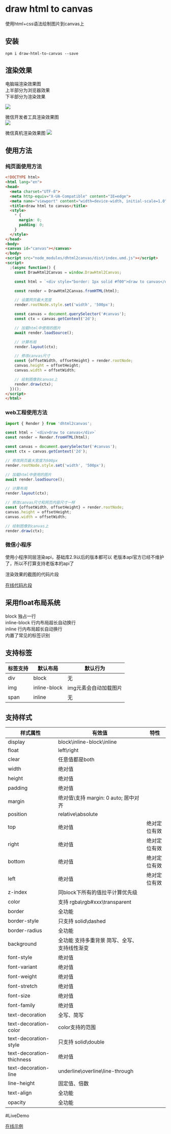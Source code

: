# draw html to canvas

使用html+css语法绘制图片到canvas上

## 安装
```
npm i draw-html-to-canvas --save
```

## 渲染效果

电脑端渲染效果图  
上半部分为浏览器效果  
下半部分为渲染效果  

![](./example/resources/pcscreencap.png)

微信开发者工具渲染效果图  
![](./example/resources/wxscreencap.png)

微信真机渲染效果图
![](./example/resources/realphonescreencap.png)



## 使用方法

### 纯页面使用方法

```html
<!DOCTYPE html>
<html lang="en">
<head>
  <meta charset="UTF-8">
  <meta http-equiv="X-UA-Compatible" content="IE=edge">
  <meta name="viewport" content="width=device-width, initial-scale=1.0">
  <title>draw html to canvas</title>
  <style>
    * {
      margin: 0;
      padding: 0;
    }
  </style>
</head>
<body>
<canvas id="canvas"></canvas>
</body>
<script src="node_modules/dhtml2canvas/dist/index.umd.js"></script>
<script>
  ;(async function() {
    const DrawHtml2Canvas = window.DrawHtml2Canvas;

    const html = `<div style="border: 1px solid #f00">draw to canvas</div>`;

    const render = DrawHtml2Canvas.fromHTML(html);

    // 设置网页最大宽度
    render.rootNode.style.set('width', '500px');

    const canvas = document.querySelector('#canvas');
    const ctx = canvas.getContext('2d');

    // 加载html中使用的图片
    await render.loadSource();

    // 计算布局
    render.layout(ctx);

    // 修改canvas尺寸
    const {offsetWidth, offsetHeight} = render.rootNode;
    canvas.height = offsetHeight;
    canvas.width = offsetWidth;

    // 绘制图像到canvas上
    render.draw(ctx);
  })();
</script>
</html>

```

### web工程使用方法
```javascript
import { Render } from 'dhtml2canvas';

const html = `<div>draw to canvas</div>`
const render = Render.fromHTML(html);

const canvas = document.querySelector('#canvas');
const ctx = canvas.getContext('2d');

// 修改网页最大宽度为500px
render.rootNode.style.set('width', '500px');

// 加载html中使用的图片
await render.loadSource();

// 计算布局
render.layout(ctx);

// 修改canvas尺寸和网页内容尺寸一样
const {offsetWidth, offsetHeight} = render.rootNode;
canvas.height = offsetHeight;
canvas.width = offsetWidth;

// 绘制图像到canvas上
render.draw(ctx);
```


### 微信小程序
使用小程序同层渲染api，基础库2.9以后的版本都可以
老版本api官方已经不维护了，所以不打算支持老版本的api了

渲染效果的截图的代码片段  

[在线代码片段](https://developers.weixin.qq.com/s/cx1W75m87Rzi)


## 采用**float**布局系统
block 独占一行  
inline-block 行内布局超长自动换行  
inline 行内布局超长自动换行  
内置了常见的标签识别  

## 支持标签

|标签支持|默认布局|默认行为|
|----|----|----|
|div|block|无|
|img|inline-block|img元素会自动加载图片|
|span|inline|无|

## 支持样式

|样式属性|有效值|特性|
|----|----|----|
|display|block\inline-block\inline|
|float|left\right|
|clear|任意值都是both|
|width|绝对值|
|height|绝对值|
|padding|绝对值|
|margin|绝对值\支持 margin: 0 auto; 居中对齐|
|position|relative\absolute|
|top|绝对值|绝对定位有效|
|right|绝对值|绝对定位有效|
|bottom|绝对值|绝对定位有效|
|left|绝对值|绝对定位有效|
|z-index|同block下所有的值拉平计算优先级|
|color|支持 rgba\rgb\#xxx\transparent|
|border|全功能|
|border-style|只支持 solid\dashed|
|border-radius|全功能|
|background|全功能 支持多重背景 简写、全写、支持线性渐变|
|font-style|绝对值|
|font-variant|绝对值|
|font-weight|绝对值|
|font-stretch|绝对值|
|font-size|绝对值|
|font-family|绝对值|
|text-decoration|全写、简写|
|text-decoration-color|color支持的范围|
|text-decoration-style|只支持 solid\double|
|text-decoration-thichness|绝对值|
|text-decoration-line|underline\overline\line-through|
|line-height|固定值、倍数|
|text-align|全功能|
|opacity|全功能|


#LiveDemo

[在线示例](https://dhtml2canvas.js-css.com)


